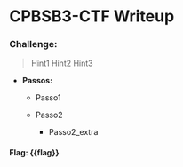 # CPBSB3-CTF Writeup

### Challenge: 

>Hint1
>Hint2
>Hint3

- **Passos:**
	- Passo1

	- Passo2
		- Passo2_extra


#### Flag: **{{flag}}**
